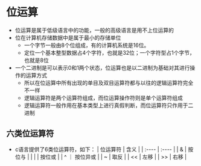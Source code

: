 # 位运算

* 位运算是属于低级语言中的功能，一般的高级语言是用不上位运算的
* 位在计算机存储数据中是属于最小的存储单位
  * 一个字节一般由8个位组成，有的计算机系统是16位。
  * 定位一个基本整型数据占4个字符，也就是32位；一个字符型占1个字节，也就是8位
* 一个二进制是可以表示0和1两个状态，位运算也是以二进制为基础对其进行操作的运算方式
  * 所以在位运算中所有出现的单目及双目运算符都与以往的逻辑运算符完全不一样
  * 逻辑运算符是两个运算符组成，而位运算操作符则是单个运算符组成
  * 逻辑运算符一般作用在基本类型上进行真假判断，而位运算符只作用于二进制

## 六类位运算符
  * c语言提供了6类位运算符，如下：
| 位运算符 | 含义 |
| :---- | :---- |
| & | 按位与 |
| &#124; | 按位或 |
| ^ ｜ 按位异或 |
| ~ | 取反 |
| << | 左移 |
| >> | 右移 |
